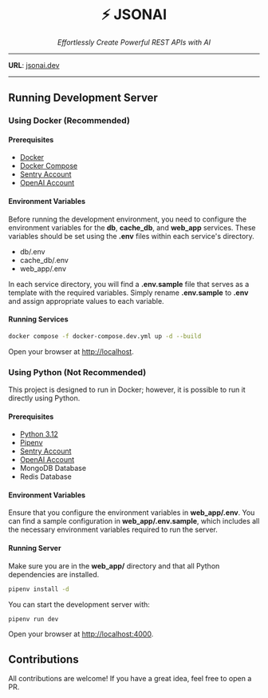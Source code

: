 <div align="center">
  <h1>⚡️ JSONAI</h1
  <p><i>Effortlessly Create Powerful REST APIs with AI</i></p>
</div>

---

**URL**: <a href="https://jsonai.dev" target="_blank">jsonai.dev</a>

---

## Running Development Server

### Using Docker (Recommended)

#### Prerequisites

* <a href="https://www.docker.com/" target="_blank">Docker</a>
* <a href="https://docs.docker.com/compose/" target="_blank">Docker Compose</a>
* <a href="https://sentry.io/" target="_blank">Sentry Account</a>
* <a href="https://openai.com/" target="_blank">OpenAI Account</a>

#### Environment Variables

Before running the development environment, you need to configure the environment variables for the **db**, **cache_db**, and **web_app** services. These variables should be set using the **.env** files within each service's directory.

* db/.env
* cache_db/.env
* web_app/.env

In each service directory, you will find a **.env.sample** file that serves as a template with the required variables. Simply rename **.env.sample** to **.env** and assign appropriate values to each variable.

#### Running Services

```sh
docker compose -f docker-compose.dev.yml up -d --build
```

Open your browser at <a href="http://localhost" class="external-link" target="_blank">http://localhost</a>.

### Using Python (Not Recommended)

This project is designed to run in Docker; however, it is possible to run it directly using Python.

#### Prerequisites

* <a href="https://www.python.org/" target="_blank">Python 3.12</a>
* <a href="https://pipenv.pypa.io/" target="_blank">Pipenv</a>
* <a href="https://sentry.io/" target="_blank">Sentry Account</a>
* <a href="https://openai.com/" target="_blank">OpenAI Account</a>
* MongoDB Database
* Redis Database

#### Environment Variables

Ensure that you configure the environment variables in **web_app/.env**. You can find a sample configuration in **web_app/.env.sample**, which includes all the necessary environment variables required to run the server.

#### Running Server

Make sure you are in the **web_app/** directory and that all Python dependencies are installed.

```sh
pipenv install -d
```

You can start the development server with:

```sh
pipenv run dev
```

Open your browser at <a href="http://localhost:4000" class="external-link" target="_blank">http://localhost:4000</a>.

## Contributions

All contributions are welcome! If you have a great idea, feel free to open a PR.
